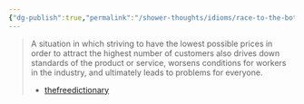```yaml
---
{"dg-publish":true,"permalink":"/shower-thoughts/idioms/race-to-the-bottom/","created":"2025-05-01T13:11:27.351-05:00","updated":"2025-04-30T13:29:36.000-05:00"}
---
```


> A situation in which striving to have the lowest possible prices in order to attract the highest number of customers also drives down standards of the product or service, worsens conditions for workers in the industry, and ultimately leads to problems for everyone.
> - [thefreedictionary](https://idioms.thefreedictionary.com/Race+to+the+bottom)
